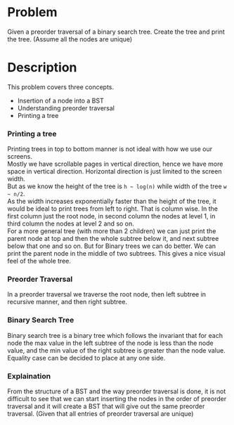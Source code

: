 # Problem
Given a preorder traversal of a binary search tree. Create the tree and print the tree. (Assume all the nodes are unique)

# Description
This problem covers three concepts.
 - Insertion of a node into a BST
 - Understanding preorder traversal
 - Printing a tree

### Printing a tree
Printing trees in top to bottom manner is not ideal with how we use our screens.  
Mostly we have scrollable pages in vertical direction, hence we have more space in vertical direction. Horizontal direction is just limited to the screen width.  
But as we know the height of the tree is `h ~ log(n)` while width of the tree `w ~ n/2`.  
As the width increases exponentially faster than the height of the tree, it would be ideal to print trees from left to right.
That is column wise. In the first column just the root node, in second column the nodes at level 1, in third column the nodes at level 2 and so on.  
For a more general tree (with more than 2 children) we can just print the parent node at top and then the whole subtree below it, and next subtree below that one and so on. But for Binary trees we can do better. We can print the parent node in the middle of two subtrees. This gives a nice visual feel of the whole tree.

### Preorder Traversal
In a preorder traversal we traverse the root node, then left subtree in recursive manner, and then right subtree.

### Binary Search Tree
Binary search tree is a binary tree which follows the invariant that for each node the max value in the left subtree of the node is less than the node value, and the min value of the right subtree is greater than the node value.
Equality case can be decided to place at any one side.

### Explaination
From the structure of a BST and the way preorder traversal is done, it is not difficult to see that we can start inserting the nodes in the order of preorder traversal and it will create a BST that will give out the same preorder traversal. (Given that all entries of preorder traversal are unique)
